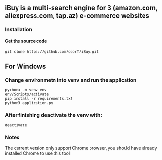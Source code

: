 ## **iBuy** is a multi-search engine for 3 (amazon.com, aliexpress.com, tap.az) e-commerce websites
### Installation

#### Get the source code  
`git clone https://github.com/odorT/iBuy.git`

## For Windows
### Change environmetn into venv and run the application  
`python3 -m venv env`  
`env/Scripts/activate`  
`pip install -r requirements.txt`  
`python3 application.py`

### After finishing deactivate the venv with:  
`deactivate`

### Notes
The current version only support Chrome browser, you should have already installed Chrome to use this tool
